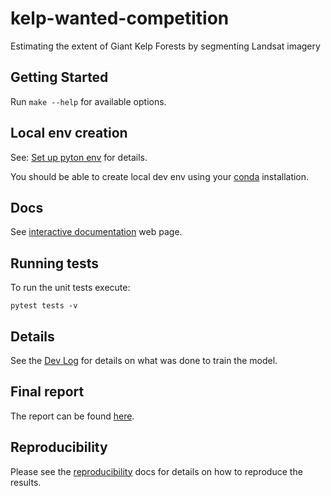 # kelp-wanted-competition

Estimating the extent of Giant Kelp Forests by segmenting Landsat imagery

## Getting Started

Run `make --help` for available options.

## Local env creation

See: [Set up pyton env](./guides/setup-dev-env.md) for details.

You should be able to create local dev env using your [conda](https://docs.conda.io/en/latest/miniconda.html)
installation.

## Docs

See [interactive documentation](index.md) web page.

## Running tests

To run the unit tests execute:

```shell
pytest tests -v
```

## Details

See the [Dev Log](dev-log.md) for details on what was done to train the model.

## Final report

The report can be found [here](technical-report.md).

## Reproducibility

Please see the [reproducibility](guides/reproducibility.md) docs for details on how to reproduce the results.
